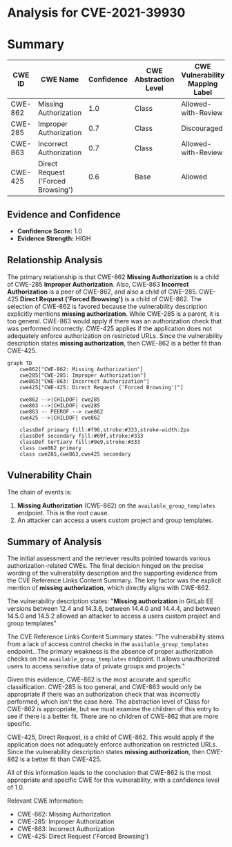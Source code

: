 # Analysis for CVE-2021-39930

# Summary
| CWE ID | CWE Name | Confidence | CWE Abstraction Level | CWE Vulnerability Mapping Label | CWE-Vulnerability Mapping Notes |
|---|---|---|---|---|---|
| CWE-862 | Missing Authorization | 1.0 | Class | Allowed-with-Review | Primary CWE |
| CWE-285 | Improper Authorization | 0.7 | Class | Discouraged | Secondary Candidate |
| CWE-863 | Incorrect Authorization | 0.7 | Class | Allowed-with-Review | Secondary Candidate |
| CWE-425 | Direct Request ('Forced Browsing') | 0.6 | Base | Allowed | Secondary Candidate |

## Evidence and Confidence

*   **Confidence Score:** 1.0
*   **Evidence Strength:** HIGH

## Relationship Analysis
The primary relationship is that CWE-862 **Missing Authorization** is a child of CWE-285 **Improper Authorization**. Also, CWE-863 **Incorrect Authorization** is a peer of CWE-862, and also a child of CWE-285. CWE-425 **Direct Request ('Forced Browsing')** is a child of CWE-862.
The selection of CWE-862 is favored because the vulnerability description explicitly mentions **missing authorization**. While CWE-285 is a parent, it is too general. CWE-863 would apply if there was an authorization check that was performed incorrectly. CWE-425 applies if the application does not adequately enforce authorization on restricted URLs. Since the vulnerability description states **missing authorization**, then CWE-862 is a better fit than CWE-425.

```mermaid
graph TD
    cwe862["CWE-862: Missing Authorization"]
    cwe285["CWE-285: Improper Authorization"]
    cwe863["CWE-863: Incorrect Authorization"]
    cwe425["CWE-425: Direct Request ('Forced Browsing')"]

    cwe862 -->|CHILDOF| cwe285
    cwe863 -->|CHILDOF| cwe285
    cwe863 -- PEEROF --> cwe862
    cwe425 -->|CHILDOF| cwe862
    
    classDef primary fill:#f96,stroke:#333,stroke-width:2px
    classDef secondary fill:#69f,stroke:#333
    classDef tertiary fill:#9e9,stroke:#333
    class cwe862 primary
    class cwe285,cwe863,cwe425 secondary
```

## Vulnerability Chain
The chain of events is:
1.  **Missing Authorization** (CWE-862) on the `available_group_templates` endpoint. This is the root cause.
2.  An attacker can access a users custom project and group templates.

## Summary of Analysis
The initial assessment and the retriever results pointed towards various authorization-related CWEs. The final decision hinged on the precise wording of the vulnerability description and the supporting evidence from the CVE Reference Links Content Summary. The key factor was the explicit mention of **missing authorization**, which directly aligns with CWE-862.

The vulnerability description states: "**Missing authorization** in GitLab EE versions between 12.4 and 14.3.6, between 14.4.0 and 14.4.4, and between 14.5.0 and 14.5.2 allowed an attacker to access a users custom project and group templates"

The CVE Reference Links Content Summary states: "The vulnerability stems from a lack of access control checks in the `available_group_templates` endpoint...The primary weakness is the absence of proper authorization checks on the `available_group_templates` endpoint. It allows unauthorized users to access sensitive data of private groups and projects."

Given this evidence, CWE-862 is the most accurate and specific classification. CWE-285 is too general, and CWE-863 would only be appropriate if there was an authorization check that was incorrectly performed, which isn't the case here. The abstraction level of Class for CWE-862 is appropriate, but we must examine the children of this entry to see if there is a better fit. There are no children of CWE-862 that are more specific.

CWE-425, Direct Request, is a child of CWE-862. This would apply if the application does not adequately enforce authorization on restricted URLs. Since the vulnerability description states **missing authorization**, then CWE-862 is a better fit than CWE-425.

All of this information leads to the conclusion that CWE-862 is the most appropriate and specific CWE for this vulnerability, with a confidence level of 1.0.

Relevant CWE Information:
* CWE-862: Missing Authorization
* CWE-285: Improper Authorization
* CWE-863: Incorrect Authorization
* CWE-425: Direct Request ('Forced Browsing')